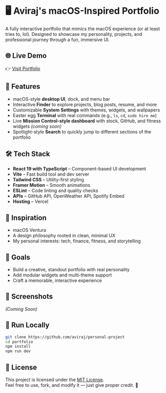 # 🖥️ Aviraj's macOS-Inspired Portfolio

A fully interactive portfolio that mimics the macOS experience (or at least tries to, lol). Designed to showcase my personality, projects, and professional journey through a fun, immersive UI.

## 🌐 Live Demo

👉 [Visit Portfolio](https://aviraj.vercel.app)

## 🚀 Features

- macOS-style **desktop UI**, dock, and menu bar
- Interactive **Finder** to explore projects, blog posts, resume, and more
- Customizable **System Settings** with themes, widgets, and wallpapers
- Easter egg **Terminal** with real commands (e.g., `ls`, `cd`, `sudo hire me`)
- Live **Mission Control-style dashboard** with stock, GitHub, and fitness widgets *(coming soon)*
- Spotlight-style **Search** to quickly jump to different sections of the portfolio

## 🛠️ Tech Stack

- **React 19 with TypeScript** – Component-based UI development
- **Vite** – Fast build tool and dev server
- **Tailwind CSS** – Utility-first styling
- **Framer Motion** – Smooth animations
- **ESLint** – Code linting and quality checks
- **APIs** – GitHub API, OpenWeather API, Spotify Embed
- **Hosting** – Vercel

## 🧠 Inspiration

- macOS Ventura
- A design philosophy rooted in clean, minimal UX
- My personal interests: tech, finance, fitness, and storytelling

## 🎯 Goals

- Build a creative, standout portfolio with real personality
- Add modular widgets and multi-theme support
- Craft a memorable, interactive experience

## 📸 Screenshots

*(Coming Soon)*

## 🧪 Run Locally

```bash
git clone https://github.com/aviraj/personal-project
cd portfolio
npm install
npm run dev
```

## 📄 License

This project is licensed under the [MIT License](https://opensource.org/licenses/MIT).\
Feel free to use, fork, and modify it — just give proper credit. 🙌

